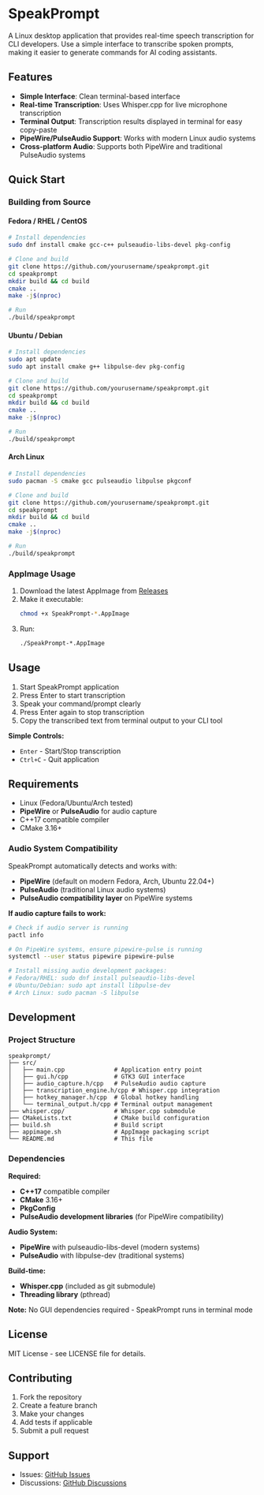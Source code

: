 # SpeakPrompt

A Linux desktop application that provides real-time speech transcription for CLI developers. Use a simple interface to transcribe spoken prompts, making it easier to generate commands for AI coding assistants.

## Features

- **Simple Interface**: Clean terminal-based interface
- **Real-time Transcription**: Uses Whisper.cpp for live microphone transcription
- **Terminal Output**: Transcription results displayed in terminal for easy copy-paste
- **PipeWire/PulseAudio Support**: Works with modern Linux audio systems
- **Cross-platform Audio**: Supports both PipeWire and traditional PulseAudio systems

## Quick Start

### Building from Source

#### Fedora / RHEL / CentOS
```bash
# Install dependencies
sudo dnf install cmake gcc-c++ pulseaudio-libs-devel pkg-config

# Clone and build
git clone https://github.com/yourusername/speakprompt.git
cd speakprompt
mkdir build && cd build
cmake ..
make -j$(nproc)

# Run
./build/speakprompt
```

#### Ubuntu / Debian
```bash
# Install dependencies
sudo apt update
sudo apt install cmake g++ libpulse-dev pkg-config

# Clone and build
git clone https://github.com/yourusername/speakprompt.git
cd speakprompt
mkdir build && cd build
cmake ..
make -j$(nproc)

# Run
./build/speakprompt
```

#### Arch Linux
```bash
# Install dependencies
sudo pacman -S cmake gcc pulseaudio libpulse pkgconf

# Clone and build
git clone https://github.com/yourusername/speakprompt.git
cd speakprompt
mkdir build && cd build
cmake ..
make -j$(nproc)

# Run
./build/speakprompt
```

### AppImage Usage

1. Download the latest AppImage from [Releases](https://github.com/yourusername/speakprompt/releases)
2. Make it executable:
   ```bash
   chmod +x SpeakPrompt-*.AppImage
   ```
3. Run:
   ```bash
   ./SpeakPrompt-*.AppImage
   ```

## Usage

1. Start SpeakPrompt application
2. Press Enter to start transcription
3. Speak your command/prompt clearly
4. Press Enter again to stop transcription
5. Copy the transcribed text from terminal output to your CLI tool

**Simple Controls:**
- `Enter` - Start/Stop transcription
- `Ctrl+C` - Quit application

## Requirements

- Linux (Fedora/Ubuntu/Arch tested)
- **PipeWire** or **PulseAudio** for audio capture
- C++17 compatible compiler
- CMake 3.16+

### Audio System Compatibility

SpeakPrompt automatically detects and works with:

- **PipeWire** (default on modern Fedora, Arch, Ubuntu 22.04+)
- **PulseAudio** (traditional Linux audio systems)
- **PulseAudio compatibility layer** on PipeWire systems

**If audio capture fails to work:**
```bash
# Check if audio server is running
pactl info

# On PipeWire systems, ensure pipewire-pulse is running
systemctl --user status pipewire pipewire-pulse

# Install missing audio development packages:
# Fedora/RHEL: sudo dnf install pulseaudio-libs-devel
# Ubuntu/Debian: sudo apt install libpulse-dev
# Arch Linux: sudo pacman -S libpulse
```

## Development

### Project Structure

```
speakprompt/
├── src/
│   ├── main.cpp              # Application entry point
│   ├── gui.h/cpp             # GTK3 GUI interface
│   ├── audio_capture.h/cpp   # PulseAudio audio capture
│   ├── transcription_engine.h/cpp # Whisper.cpp integration
│   ├── hotkey_manager.h/cpp  # Global hotkey handling
│   └── terminal_output.h/cpp # Terminal output management
├── whisper.cpp/              # Whisper.cpp submodule
├── CMakeLists.txt            # CMake build configuration
├── build.sh                  # Build script
├── appimage.sh               # AppImage packaging script
└── README.md                 # This file
```

### Dependencies

**Required:**
- **C++17** compatible compiler
- **CMake** 3.16+
- **PkgConfig** 
- **PulseAudio development libraries** (for PipeWire compatibility)

**Audio System:**
- **PipeWire** with pulseaudio-libs-devel (modern systems)
- **PulseAudio** with libpulse-dev (traditional systems)

**Build-time:**
- **Whisper.cpp** (included as git submodule)
- **Threading library** (pthread)

**Note:** No GUI dependencies required - SpeakPrompt runs in terminal mode

## License

MIT License - see LICENSE file for details.

## Contributing

1. Fork the repository
2. Create a feature branch
3. Make your changes
4. Add tests if applicable
5. Submit a pull request

## Support

- Issues: [GitHub Issues](https://github.com/yourusername/speakprompt/issues)
- Discussions: [GitHub Discussions](https://github.com/yourusername/speakprompt/discussions)
